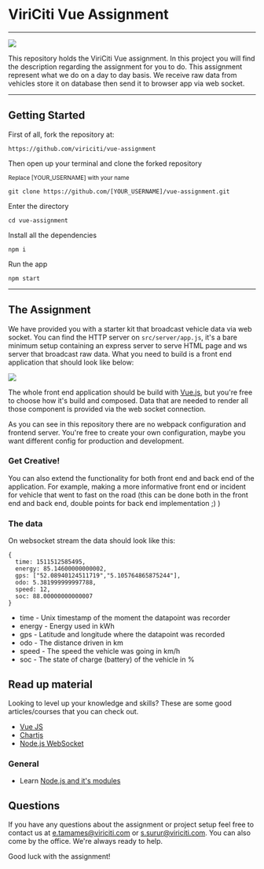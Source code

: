 
# ViriCiti Vue Assignment
---
![](https://imgs.xkcd.com/comics/self_description.png)

This repository holds the ViriCiti Vue assignment. In this project you will find the description regarding the assignment for you to do. This assignment represent what we do on a day to day basis. We receive raw data from vehicles store it on database then send it to browser app via web socket.

---

## Getting Started
First of all, fork the repository at:

`https://github.com/viriciti/vue-assignment`

Then open up your terminal and clone the forked repository

<sup>Replace [YOUR_USERNAME] with your name</sup>

`git clone https://github.com/[YOUR_USERNAME]/vue-assignment.git`

Enter the directory

`cd vue-assignment`

Install all the dependencies

`npm i`

Run the app

`npm start`

---

## The Assignment
We have provided you with a starter kit that broadcast vehicle data via web socket. You can find the HTTP server on `src/server/app.js`, it's a bare minimum setup containing an express server to serve HTML page and ws server that broadcast raw data. What you need to build is a front end application that should look like below:

![](https://github.com/viriciti/vue-assignment/raw/master/sketch.png)

The whole front end application should be build with [Vue.js](https://vuejs.org/), but you're free to choose how it's build and composed. Data that are needed to render all those component is provided via the web socket connection.

As you can see in this repository there are no webpack configuration  and frontend server. You're free to create your own configuration, maybe you want different config for production and development.

### Get Creative!
You can also extend the functionality for both front end and back end of the application. For example, making a more informative front end or incident for vehicle that went to fast on the road (this can be done both in the front end and back end, double points for back end implementation ;) )

### The data
On websocket stream the data should look like this:

```JS
{
  time: 1511512585495,
  energy: 85.14600000000002,
  gps: ["52.08940124511719","5.105764865875244"],
  odo: 5.381999999997788,
  speed: 12,
  soc: 88.00000000000007
}
```

* time - Unix timestamp of the moment the datapoint was recorder
* energy - Energy used in kWh
* gps - Latitude and longitude where the datapoint was recorded
* odo - The distance driven in km
* speed - The speed the vehicle was going in km/h
* soc - The state of charge (battery) of the vehicle in %

## Read up material
Looking to level up your knowledge and skills? These are some good articles/courses that you can check out.
* [Vue JS](https://vuejs.org/)
* [Chartjs](https://www.chartjs.org/)
* [Node.js WebSocket](https://flaviocopes.com/node-websockets/)
### General
* Learn [Node.js and it's modules](http://nodeschool.io/#workshoppers)

## Questions
If you have any questions about the assignment or project setup feel free to contact us at <a href='mailto:e.tamames@viriciti.com'>e.tamames@viriciti.com</a> or <a href='mailto:s.surur@viriciti.com'>s.surur@viriciti.com</a>. You can also come by the office. We're always ready to help.

Good luck with the assignment!
